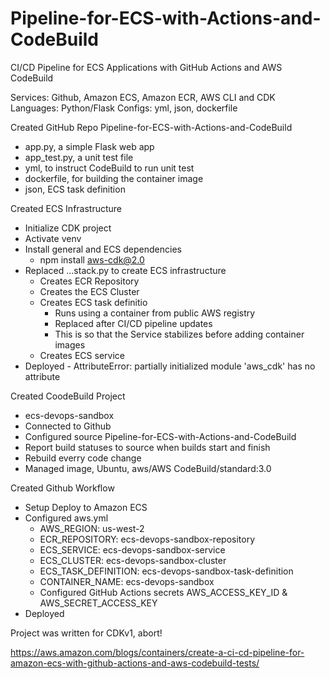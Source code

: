# Pipeline-for-ECS-with-Actions-and-CodeBuild
CI/CD Pipeline for ECS Applications with GitHub Actions and AWS CodeBuild

Services: Github, Amazon ECS, Amazon ECR, AWS CLI and CDK
Languages: Python/Flask
Configs: yml, json, dockerfile

Created GitHub Repo Pipeline-for-ECS-with-Actions-and-CodeBuild
- app.py, a simple Flask web app
- app_test.py, a unit test file
- yml, to instruct CodeBuild to run unit test
- dockerfile, for building the container image
- json, ECS task definition

Created ECS Infrastructure
- Initialize CDK project
- Activate venv
- Install general and ECS dependencies
    - npm install aws-cdk@2.0
- Replaced ...stack.py to create ECS infrastructure
    - Creates ECR Repository
    - Creates the ECS Cluster
    - Creates ECS task definitio
        - Runs using a container from public AWS registry
        - Replaced after CI/CD pipeline updates
        - This is so that the Service stabilizes before adding container images
    - Creates ECS service    
- Deployed - AttributeError: partially initialized module 'aws_cdk' has no attribute

Created CoodeBuild Project
- ecs-devops-sandbox
- Connected to Github
- Configured source Pipeline-for-ECS-with-Actions-and-CodeBuild
- Report build statuses to source when builds start and finish
- Rebuild everry code change
- Managed image, Ubuntu, aws/AWS CodeBuild/standard:3.0

Created Github Workflow
- Setup Deploy to Amazon ECS
- Configured aws.yml
    - AWS_REGION: us-west-2
    - ECR_REPOSITORY: ecs-devops-sandbox-repository
    - ECS_SERVICE: ecs-devops-sandbox-service
    - ECS_CLUSTER: ecs-devops-sandbox-cluster
    - ECS_TASK_DEFINITION: ecs-devops-sandbox-task-definition
    - CONTAINER_NAME: ecs-devops-sandbox
    - Configured GitHub Actions secrets AWS_ACCESS_KEY_ID & AWS_SECRET_ACCESS_KEY
- Deployed

Project was written for CDKv1, abort!

https://aws.amazon.com/blogs/containers/create-a-ci-cd-pipeline-for-amazon-ecs-with-github-actions-and-aws-codebuild-tests/